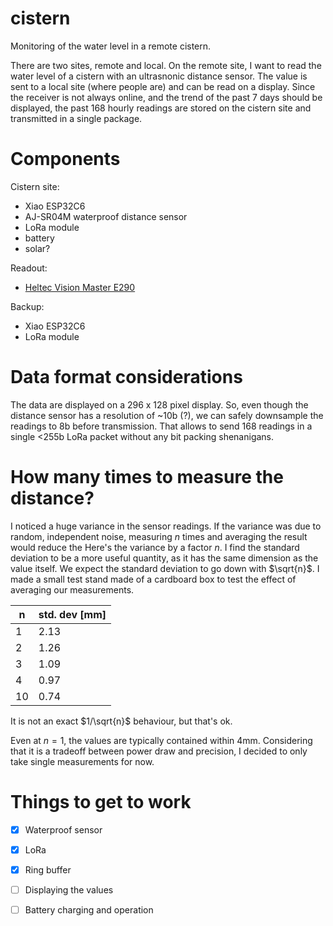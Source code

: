 # cistern
Monitoring of the water level in a remote cistern.

There are two sites, remote and local. On the remote site, I want to read
the water level of a cistern with an ultrasnonic distance sensor.
The value is sent to a local site (where people are) and can be read on a display.
Since the receiver is not always online, and the trend of the past 7 days should be
displayed, the past 168 hourly readings are stored on the cistern site and transmitted in a single package.

# Components
Cistern site:
- Xiao ESP32C6
- AJ-SR04M waterproof distance sensor
- LoRa module
- battery
- solar?

Readout:
- [Heltec Vision Master E290](https://docs.heltec.org/en/node/esp32/ht_vme290/index.html)

Backup:
- Xiao ESP32C6
- LoRa module


# Data format considerations
The data are displayed on a 296 x 128 pixel display.
So, even though the distance sensor has a resolution of ~10b (?), we can safely downsample
the readings to 8b before transmission.
That allows to send 168 readings in a single <255b LoRa packet without any bit packing shenanigans.

# How many times to measure the distance?
I noticed a huge variance in the sensor readings. If the variance was due to random, independent noise, measuring $n$ times and averaging the result would reduce the  Here's the variance by a factor $n$.
I find the standard deviation to be a more useful quantity, as it has the same dimension as the value itself.
We expect the standard deviation to go down with $\sqrt{n}$.
I made a small test stand made of a cardboard box to test the effect of averaging our measurements.

| n  | std. dev [mm] |
| -- | ------------- |
| 1  | 2.13          |
| 2  | 1.26          |
| 3  | 1.09          |
| 4  | 0.97          |
| 10 | 0.74          |

It is not an exact $1/\sqrt{n}$ behaviour, but that's ok.

Even at $n=1$, the values are typically contained within 4mm. Considering that it is a tradeoff between power draw and precision, I decided to only take single measurements for now.

# Things to get to work
- [x] Waterproof sensor
- [x] LoRa
- [x] Ring buffer
- [ ] Displaying the values
- [ ] Battery charging and operation

